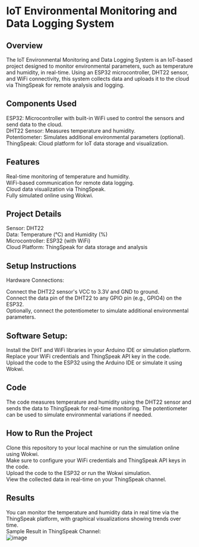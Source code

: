 # IoT Environmental Monitoring and Data Logging System

## Overview
The IoT Environmental Monitoring and Data Logging System is an IoT-based project designed to monitor environmental parameters, such as temperature and humidity, in real-time. Using an ESP32 microcontroller, DHT22 sensor, and WiFi connectivity, this system collects data and uploads it to the cloud via ThingSpeak for remote analysis and logging.

## Components Used
ESP32: Microcontroller with built-in WiFi used to control the sensors and send data to the cloud.<br>
DHT22 Sensor: Measures temperature and humidity.<br>
Potentiometer: Simulates additional environmental parameters (optional).<br>
ThingSpeak: Cloud platform for IoT data storage and visualization.
## Features
Real-time monitoring of temperature and humidity.<br>
WiFi-based communication for remote data logging.<br>
Cloud data visualization via ThingSpeak.<br>
Fully simulated online using Wokwi.
## Project Details
Sensor: DHT22<br>
Data: Temperature (°C) and Humidity (%)<br>
Microcontroller: ESP32 (with WiFi)<br>
Cloud Platform: ThingSpeak for data storage and analysis<br>
## Setup Instructions
Hardware Connections:<br>

Connect the DHT22 sensor's VCC to 3.3V and GND to ground.<br>
Connect the data pin of the DHT22 to any GPIO pin (e.g., GPIO4) on the ESP32.<br>
Optionally, connect the potentiometer to simulate additional environmental parameters.
## Software Setup:

Install the DHT and WiFi libraries in your Arduino IDE or simulation platform.<br>
Replace your WiFi credentials and ThingSpeak API key in the code.<br>
Upload the code to the ESP32 using the Arduino IDE or simulate it using Wokwi.<br>
## Code
The code measures temperature and humidity using the DHT22 sensor and sends the data to ThingSpeak for real-time monitoring. The potentiometer can be used to simulate environmental variations if needed.

## How to Run the Project
Clone this repository to your local machine or run the simulation online using Wokwi.<br>
Make sure to configure your WiFi credentials and ThingSpeak API keys in the code.<br>
Upload the code to the ESP32 or run the Wokwi simulation.<br>
View the collected data in real-time on your ThingSpeak channel.<br>
## Results
You can monitor the temperature and humidity data in real time via the ThingSpeak platform, with graphical visualizations showing trends over time.<br>
Sample Result in ThingSpeak Channel:<br>
![image](https://github.com/user-attachments/assets/7cc74ea2-8839-4d8a-82da-c8b3a1d90000)

